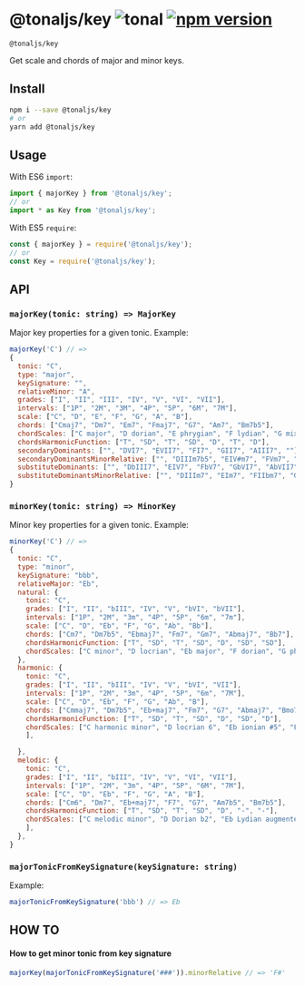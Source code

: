# @tonaljs/key ![tonal](https://img.shields.io/badge/@tonaljs-key-yellow.svg?style=flat-square) [![npm version](https://img.shields.io/npm/v/@tonaljs/key.svg?style=flat-square)](https://www.npmjs.com/package/@tonaljs/key)

`@tonaljs/key`

Get scale and chords of major and minor keys.

## Install

```bash
npm i --save @tonaljs/key
# or
yarn add @tonaljs/key
```

## Usage

With ES6 `import`:

```js
import { majorKey } from '@tonaljs/key';
// or
import * as Key from '@tonaljs/key';
```

With ES5 `require`:

```js
const { majorKey } = require('@tonaljs/key');
// or
const Key = require('@tonaljs/key');
```


## API


### `majorKey(tonic: string) => MajorKey`

Major key properties for a given tonic. Example:

```js
majorKey('C') // =>
{
  tonic: "C",
  type: "major",
  keySignature: "",
  relativeMinor: "A",
  grades: ["I", "II", "III", "IV", "V", "VI", "VII"],
  intervals: ["1P", "2M", "3M", "4P", "5P", "6M", "7M"],
  scale: ["C", "D", "E", "F", "G", "A", "B"],
  chords: ["Cmaj7", "Dm7", "Em7", "Fmaj7", "G7", "Am7", "Bm7b5"],
  chordScales: ["C major", "D dorian", "E phrygian", "F lydian", "G mixolydian", "A minor", "B locrian"],
  chordsHarmonicFunction: ["T", "SD", "T", "SD", "D", "T", "D"],
  secondaryDominants: ["", "DVI7", "EVII7", "FI7", "GII7", "AIII7", ""],
  secondaryDominantsMinorRelative: ["", "DIIIm7b5", "EIV#m7", "FVm7", "GVIm7", "AVIIm7b5", ""],
  substituteDominants: ["", "DbIII7", "EIV7", "FbV7", "GbVI7", "AbVII7", ""],
  substituteDominantsMinorRelative: ["", "DIIIm7", "EIm7", "FIIbm7", "GVIm7", "AIVm7", ""],
}
```

### `minorKey(tonic: string) => MinorKey`

Minor key properties for a given tonic. Example:

```js
minorKey('C') // =>
{
  tonic: "C",
  type: "minor",
  keySignature: "bbb",
  relativeMajor: "Eb",
  natural: {
    tonic: "C",
    grades: ["I", "II", "bIII", "IV", "V", "bVI", "bVII"],
    intervals: ["1P", "2M", "3m", "4P", "5P", "6m", "7m"],
    scale: ["C", "D", "Eb", "F", "G", "Ab", "Bb"],
    chords: ["Cm7", "Dm7b5", "Ebmaj7", "Fm7", "Gm7", "Abmaj7", "Bb7"],
    chordsHarmonicFunction: ["T", "SD", "T", "SD", "D", "SD", "SD"],
    chordScales: ["C minor", "D locrian", "Eb major", "F dorian", "G phrygian", "Ab lydian", "Bb mixolydian"],
  },
  harmonic: {
    tonic: "C",
    grades: ["I", "II", "bIII", "IV", "V", "bVI", "VII"],
    intervals: ["1P", "2M", "3m", "4P", "5P", "6m", "7M"],
    scale: ["C", "D", "Eb", "F", "G", "Ab", "B"],
    chords: ["Cmmaj7", "Dm7b5", "Eb+maj7", "Fm7", "G7", "Abmaj7", "Bmo7"],
    chordsHarmonicFunction: ["T", "SD", "T", "SD", "D", "SD", "D"],
    chordScales: ["C harmonic minor", "D locrian 6", "Eb ionian #5", "F dorian #11", "G phrygian dominant", "Ab lydian #2", "B super locrian bb7",
    ],

  },
  melodic: {
    tonic: "C",
    grades: ["I", "II", "bIII", "IV", "V", "VI", "VII"],
    intervals: ["1P", "2M", "3m", "4P", "5P", "6M", "7M"],
    scale: ["C", "D", "Eb", "F", "G", "A", "B"],
    chords: ["Cm6", "Dm7", "Eb+maj7", "F7", "G7", "Am7b5", "Bm7b5"],
    chordsHarmonicFunction: ["T", "SD", "T", "SD", "D", "-", "-"],
    chordScales: ["C melodic minor", "D Dorian b2", "Eb Lydian augmented", "F Lydian dominant", "G Mixolydian b6", "A locrian 9", "B altered",
    ],
  },
}
```

### `majorTonicFromKeySignature(keySignature: string)`

Example:

```js
majorTonicFromKeySignature('bbb') // => Eb
```


## HOW TO

#### How to get minor tonic from key signature

```js
majorKey(majorTonicFromKeySignature('###')).minorRelative // => 'F#'
```

